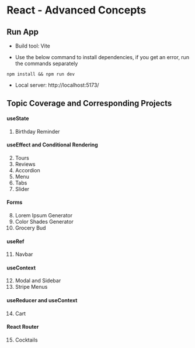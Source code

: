 # React - Advanced Concepts 

## Run App

- Build tool: Vite

- Use the below command to install dependencies, if you get an error, run the commands separately

```
npm install && npm run dev
```

- Local server: http://localhost:5173/


## Topic Coverage and Corresponding Projects

#### useState

1. Birthday Reminder

#### useEffect and Conditional Rendering

2. Tours
3. Reviews
4. Accordion
5. Menu
6. Tabs
7. Slider

#### Forms

8. Lorem Ipsum Generator
9. Color Shades Generator
10. Grocery Bud

#### useRef

11. Navbar

#### useContext

12. Modal and Sidebar
13. Stripe Menus

#### useReducer and useContext

14. Cart

#### React Router

15. Cocktails
